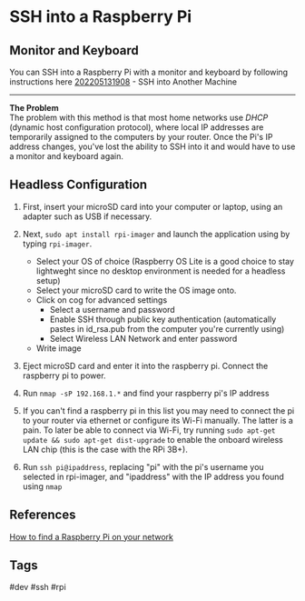 # SSH into a Raspberry Pi

## Monitor and Keyboard  

You can SSH into a Raspberry Pi with a monitor and keyboard by following instructions here [202205131908](../202205131908) - SSH into Another Machine  

---
**The Problem**  
The problem with this method is that most home networks use *DHCP* (dynamic host configuration protocol), where local IP addresses are temporarily assigned to the computers by your router. Once the Pi's IP address changes, you've lost the ability to SSH into it and would have to use a monitor and keyboard again.

## Headless Configuration
1. First, insert your microSD card into your computer or laptop, using an adapter such as USB if necessary.  

2. Next, `sudo apt install rpi-imager` and launch the application using by typing `rpi-imager`.  
	* Select your OS of choice (Raspberry OS Lite is a good choice to stay lightweght since no desktop environment is needed for a headless setup)  
	* Select your microSD card to write the OS image onto.  
	* Click on cog for advanced settings  
		- Select a username and password
		- Enable SSH through public key authentication (automatically pastes in id_rsa.pub from the computer you're currently using)  
		- Select Wireless LAN Network and enter password
	* Write image

3. Eject microSD card and enter it into the raspberry pi. Connect the raspberry pi to power.  

4. Run `nmap -sP 192.168.1.*` and find your raspberry pi's IP address  

5. If you can't find a raspberry pi in this list you may need to connect the pi to your router via ethernet or configure its Wi-Fi manually. The latter is a pain. To later be able to connect via Wi-Fi, try running `sudo apt-get update && sudo apt-get dist-upgrade` to enable the onboard wireless LAN chip (this is the case with the RPi 3B+).  

5. Run `ssh pi@ipaddress`, replacing "pi" with the pi's username you selected in rpi-imager, and "ipaddress" with the IP address you found using `nmap`  

## References
[How to find a Raspberry Pi on your network](https://kimondo.co.uk/find-raspberry-pi-network/)  

## Tags
#dev #ssh #rpi
